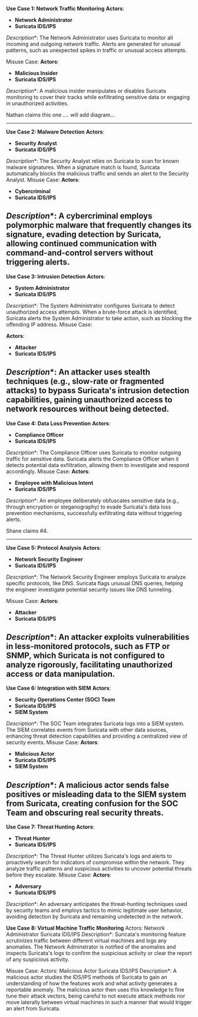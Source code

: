 
**Use Case 1: Network Traffic Monitoring**
**Actors**:
-   **Network Administrator**
-   **Suricata IDS/IPS**

*Description**: The Network Administrator uses Suricata to monitor all incoming and outgoing network traffic. Alerts are generated for unusual patterns, such as unexpected spikes in traffic or unusual access attempts.

Misuse Case:
**Actors**:
-   **Malicious Insider**
-   **Suricata IDS/IPS**

*Description**: A malicious insider manipulates or disables Suricata monitoring to cover their tracks while exfiltrating sensitive data or engaging in unauthorized activities.

Nathan claims this one .... will add diagram...

----------
**Use Case 2: Malware Detection**
**Actors**:
-   **Security Analyst**
-   **Suricata IDS/IPS**

*Description**: The Security Analyst relies on Suricata to scan for known malware signatures. When a signature match is found, Suricata automatically blocks the malicious traffic and sends an alert to the Security Analyst.
Misuse Case:
**Actors**:
-   **Cybercriminal**
-   **Suricata IDS/IPS**

*Description**: A cybercriminal employs polymorphic malware that frequently changes its signature, evading detection by Suricata, allowing continued communication with command-and-control servers without triggering alerts.
----------
**Use Case 3: Intrusion Detection**
**Actors**:
-   **System Administrator**
-   **Suricata IDS/IPS**

*Description**: The System Administrator configures Suricata to detect unauthorized access attempts. When a brute-force attack is identified, Suricata alerts the System Administrator to take action, such as blocking the offending IP address.
Misuse Case:

**Actors**:
-   **Attacker**
-   **Suricata IDS/IPS**

*Description**: An attacker uses stealth techniques (e.g., slow-rate or fragmented attacks) to bypass Suricata's intrusion detection capabilities, gaining unauthorized access to network resources without being detected.
----------
**Use Case 4: Data Loss Prevention**
**Actors**:
-   **Compliance Officer**
-   **Suricata IDS/IPS**

*Description**: The Compliance Officer uses Suricata to monitor outgoing traffic for sensitive data. Suricata alerts the Compliance Officer when it detects potential data exfiltration, allowing them to investigate and respond accordingly.
Misuse Case:
**Actors**:
-   **Employee with Malicious Intent**
-   **Suricata IDS/IPS**

*Description**: An employee deliberately obfuscates sensitive data (e.g., through encryption or steganography) to evade Suricata's data loss prevention mechanisms, successfully exfiltrating data without triggering alerts.

Shane claims #4.

----------
**Use Case 5: Protocol Analysis**
**Actors**:
-   **Network Security Engineer**
-   **Suricata IDS/IPS**

*Description**: The Network Security Engineer employs Suricata to analyze specific protocols, like DNS. Suricata flags unusual DNS queries, helping the engineer investigate potential security issues like DNS tunneling.

Misuse Case:
**Actors**:
-   **Attacker**
-   **Suricata IDS/IPS**

*Description**: An attacker exploits vulnerabilities in less-monitored protocols, such as FTP or SNMP, which Suricata is not configured to analyze rigorously, facilitating unauthorized access or data manipulation.
----------
**Use Case 6: Integration with SIEM**
**Actors**:
-   **Security Operations Center (SOC) Team**
-   **Suricata IDS/IPS**
-   **SIEM System**

*Description**: The SOC Team integrates Suricata logs into a SIEM system. The SIEM correlates events from Suricata with other data sources, enhancing threat detection capabilities and providing a centralized view of security events.
Misuse Case:
**Actors**:
-   **Malicious Actor**
-   **Suricata IDS/IPS**
-   **SIEM System**

*Description**: A malicious actor sends false positives or misleading data to the SIEM system from Suricata, creating confusion for the SOC Team and obscuring real security threats.
----------
**Use Case 7: Threat Hunting**
**Actors**:
-   **Threat Hunter**
-   **Suricata IDS/IPS**

*Description**: The Threat Hunter utilizes Suricata's logs and alerts to proactively search for indicators of compromise within the network. They analyze traffic patterns and suspicious activities to uncover potential threats before they escalate.
Misuse Case:
**Actors**:
-   **Adversary**
-   **Suricata IDS/IPS**

*Description**: An adversary anticipates the threat-hunting techniques used by security teams and employs tactics to mimic legitimate user behavior, avoiding detection by Suricata and remaining undetected in the network.

**Use Case 8: Virtual Machine Traffic Monitoring**
Actors:
Network Administrator
Suricata IDS/IPS
Description*: Suricata's monitoring feature scrutinizes traffic between different virtual machines and logs any anomalies. The Network Adminstrator is notified of the anomalies and inspects Suricata's logs to confirm the suspicious activity or clear the report of any suspicious activity.

Misuse Case: Actors:
Malicious Actor
Suricata IDS/IPS
Description*: A malicious actor studies the IDS/IPS methods of Suricata to gain an understanding of how the features work and what activity generates a reportable anomaly. The malicious actor then uses this knowledge to fine tune their attack vectors, being careful to not execute attack methods nor move laterally between virtual machines in such a manner that would trigger an alert from Suricata.
